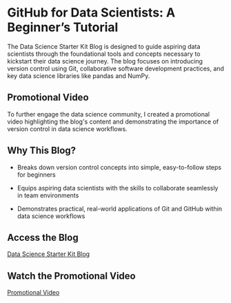 # GitHub for Data Scientists: A Beginner’s Tutorial

The Data Science Starter Kit Blog is designed to guide aspiring data scientists through the foundational tools and concepts necessary to kickstart their data science journey. The blog focuses on introducing version control using Git, collaborative software development practices, and key data science libraries like pandas and NumPy.

## Promotional Video

To further engage the data science community, I created a promotional video highlighting the blog's content and demonstrating the importance of version control in data science workflows.

## Why This Blog?

- Breaks down version control concepts into simple, easy-to-follow steps for beginners

- Equips aspiring data scientists with the skills to collaborate seamlessly in team environments

- Demonstrates practical, real-world applications of Git and GitHub within data science workflows

## Access the Blog

[Data Science Starter Kit Blog](https://halaarar.github.io/Data-Science-Starter-Kit-Blog/)

## Watch the Promotional Video

[Promotional Video](https://drive.google.com/file/d/1cwdyqlWMguUOHnBxjPJ_GtGnmUtWNqyC/view?usp=sharing)
